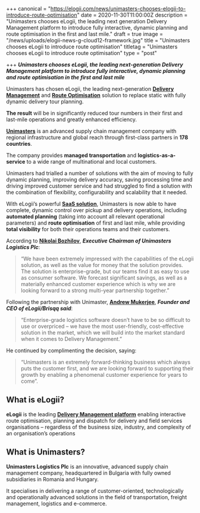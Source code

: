 +++
canonical = "https://elogii.com/news/unimasters-chooses-elogii-to-introduce-route-optimisation"
date = 2020-11-30T11:00:00Z
description = "Unimasters chooses eLogii, the leading next generation Delivery Management platform to introduce fully interactive, dynamic planning and route optimisation in the first and last mile."
draft = true
image = "/news/uploads/elogii-news-g-cloud12-framework.jpg"
title = "Unimasters chooses eLogii to introduce route optimisation"
titletag = "Unimasters chooses eLogii to introduce route optimisation"
type = "post"

+++
**_Unimasters chooses eLogii, the leading next-generation Delivery Management platform to introduce fully interactive, dynamic planning and route optimisation in the first and last mile_**

Unimasters has chosen eLogii, the leading next-generation [**Delivery Management**](https://elogii.com/blog/what-is-delivery-management-software/ "delivery management software") and [**Route Optimisation**](https://elogii.com/blog/guide-to-route-optimization-software/ "route optimization software") solution to replace static with fully dynamic delivery tour planning. 

**The result** will be in significantly reduced tour numbers in their first and last-mile operations and greatly enhanced efficiency.

[**Unimasters**](https://www.unimasters.com/en_US/ "Unimasters") is an advanced supply chain management company with regional infrastructure and global reach through first-class partners in **178 countries**. 

The company provides **managed transportation** and **logistics-as-a-service** to a wide range of multinational and local customers.

Unimasters had trialled a number of solutions with the aim of moving to fully dynamic planning, improving delivery accuracy, saving processing time and driving improved customer service and had struggled to find a solution with the combination of flexibility, configurability and scalability that it needed.

With eLogii’s powerful [**SaaS solution**](https://elogii.com/platform "delivery management platform saas"), Unimasters is now able to have complete, dynamic control over pickup and delivery operations, including **automated planning** (taking into account all relevant operational parameters) and **route optimisation** of first and last mile, while providing **total visibility** for both their operations teams and their customers.

According to [**Nikolai Bozhilov**](https://www.linkedin.com/in/nikolai-bozhilov-0b11643/?originalSubdomain=bg "Nikolai Bozhilov"), **_Executive Chairman of Unimasters Logistics Plc_**: 

> “We have been extremely impressed with the capabilities of the eLogii solution, as well as the value for money that the solution provides. The solution is enterprise-grade, but our teams find it as easy to use as consumer software. We forecast significant savings, as well as a materially enhanced customer experience which is why we are looking forward to a strong multi-year partnership together.”

Following the partnership with Unimaster, [**Andrew Mukerjee**](), **_Founder and CEO of eLogii/Brisqq said_**:

> “Enterprise-grade logistics software doesn’t have to be so difficult to use or overpriced – we have the most user-friendly, cost-effective solution in the market, which we will build into the market standard when it comes to Delivery Management.” 

He continued by complimenting the decision, saying:

> “Unimasters is an extremely forward-thinking business which always puts the customer first, and we are looking forward to supporting their growth by enabling a phenomenal customer experience for years to come”.

## What is eLogii?

**eLogii** is the leading [**Delivery Management platform**](https://elogii.com/blog/delivery-management-platforms/ "delivery management platform") enabling interactive route optimisation, planning and dispatch for delivery and field services organisations – regardless of the business size, industry, and complexity of an organisation’s operations

## What is Unimasters?

**Unimasters Logistics Plc** is an innovative, advanced supply chain management company, headquartered in Bulgaria with fully owned subsidiaries in Romania and Hungary. 

It specialises in delivering a range of customer-oriented, technologically and operationally advanced solutions in the field of transportation, freight management, logistics and e-commerce.